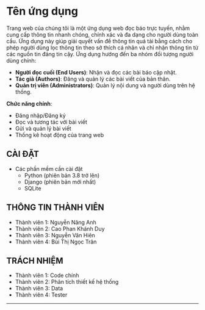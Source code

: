# Tên ứng dụng

Trang web của chúng tôi là một ứng dụng web đọc báo trực tuyến, nhằm cung cấp thông tin nhanh chóng, chính xác và đa dạng cho người dùng toàn cầu. Ứng dụng này giúp giải quyết vấn đề thông tin quá tải bằng cách cho phép người dùng lọc thông tin theo sở thích cá nhân và chỉ nhận thông tin từ các nguồn tin đáng tin cậy. Ứng dụng hướng đến ba nhóm đối tượng người dùng chính:
- **Người đọc cuối (End Users)**: Nhận và đọc các bài báo cập nhật.
- **Tác giả (Authors)**: Đăng và quản lý các bài viết của bản thân.
- **Quản trị viên (Administrators)**: Quản lý nội dung và người dùng trên hệ thống.

**Chức năng chính**:
- Đăng nhập/Đăng ký
- Đọc và tương tác với bài viết
- Gửi và quản lý bài viết
- Thống kê hoạt động của trang web

## CÀI ĐẶT

- Các phần mềm cần cài đặt
    - Python (phiên bản 3.8 trở lên)
    - Django (phiên bản mới nhất)
    - SQLite

## THÔNG TIN THÀNH VIÊN

- Thành viên 1: Nguyễn Năng Anh
- Thành viên 2: Cao Phan Khánh Duy
- Thành viên 3: Nguyễn Văn Hiên
- Thành viên 4: Bùi Thị Ngọc Trân

## TRÁCH NHIỆM

- Thành viên 1:  Code chính
- Thành viên 2: Phân tích thiết kế hệ thống
- Thành viên 3: Data
- Thành viên 4: Tester


---

